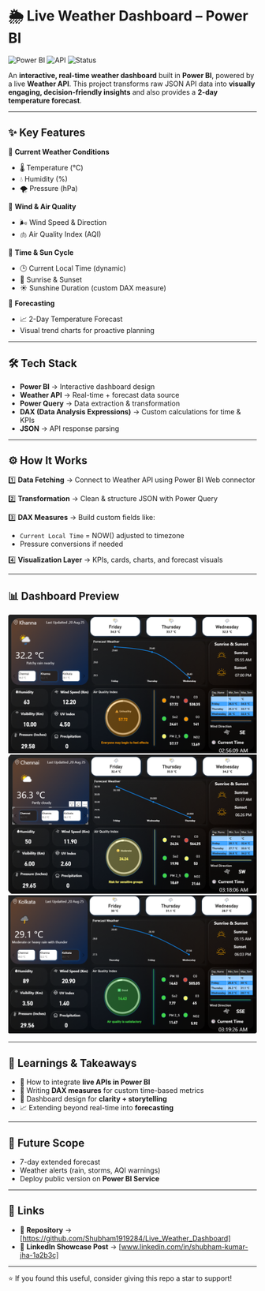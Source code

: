 # 🌦️ Live Weather Dashboard – Power BI

![Power BI](https://img.shields.io/badge/Tool-Power%20BI-F2C811?style=flat\&logo=power-bi)
![API](https://img.shields.io/badge/Data-Weather%20API-blue?style=flat\&logo=cloud)
![Status](https://img.shields.io/badge/Status-Completed-success?style=flat)

An **interactive, real-time weather dashboard** built in **Power BI**, powered by a live **Weather API**.
This project transforms raw JSON API data into **visually engaging, decision-friendly insights** and also provides a **2-day temperature forecast**.

---

## ✨ Key Features

🔹 **Current Weather Conditions**

* 🌡️ Temperature (°C)
* 💧 Humidity (%)
* 🌪️ Pressure (hPa)

🔹 **Wind & Air Quality**

* 🌬️ Wind Speed & Direction
* 🫁 Air Quality Index (AQI)

🔹 **Time & Sun Cycle**

* 🕒 Current Local Time (dynamic)
* 🌅 Sunrise & Sunset
* ☀️ Sunshine Duration (custom DAX measure)

🔹 **Forecasting**

* 📈 2-Day Temperature Forecast
* Visual trend charts for proactive planning

---

## 🛠️ Tech Stack

* **Power BI** → Interactive dashboard design
* **Weather API** → Real-time + forecast data source
* **Power Query** → Data extraction & transformation
* **DAX (Data Analysis Expressions)** → Custom calculations for time & KPIs
* **JSON** → API response parsing

---

## ⚙️ How It Works

1️⃣ **Data Fetching** → Connect to Weather API using Power BI Web connector


2️⃣ **Transformation** → Clean & structure JSON with Power Query


3️⃣ **DAX Measures** → Build custom fields like:

* `Current Local Time` = NOW() adjusted to timezone
* Pressure conversions if needed


4️⃣ **Visualization Layer** → KPIs, cards, charts, and forecast visuals

---

## 📊 Dashboard Preview

![Dashboard Screenshot](./Live_Weather_Dashboard.png)
![Dashboard Screenshot](./Live_Weather_Dashboard1.png)
![Dashboard Screenshot](./Live_Weather_Dashboard2.png)


---

## 📌 Learnings & Takeaways

* 🔗 How to integrate **live APIs in Power BI**
* 🧮 Writing **DAX measures** for custom time-based metrics
* 🎨 Dashboard design for **clarity + storytelling**
* 📈 Extending beyond real-time into **forecasting**

---

## 🚀 Future Scope

* 7-day extended forecast
* Weather alerts (rain, storms, AQI warnings)
* Deploy public version on **Power BI Service**

---

## 🔗 Links

* 📂 **Repository** → \[https://github.com/Shubham1919284/Live_Weather_Dashboard]
* 💼 **LinkedIn Showcase Post** → \[www.linkedin.com/in/shubham-kumar-jha-1a2b3c]

---

⭐ If you found this useful, consider giving this repo a star to support!

